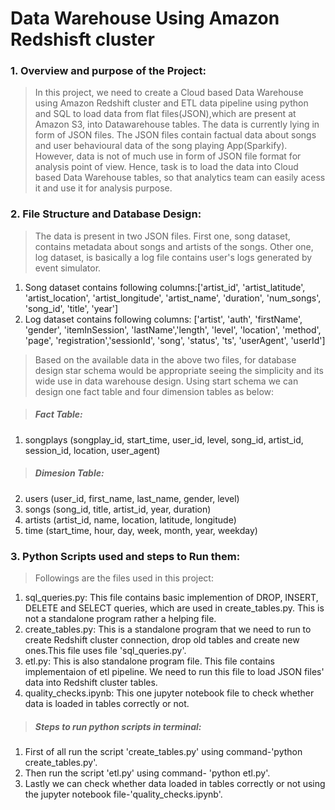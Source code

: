 #  Data Warehouse Using Amazon Redshisft cluster

### 1. Overview and purpose of the Project:

> In this project, we need to create a Cloud based Data Warehouse using Amazon Redshift cluster and ETL data pipeline using python and SQL to load data from flat files(JSON),which are present at Amazon S3, into Datawarehouse tables. The data is currently lying in form of JSON files. The JSON files contain factual data about songs and user behavioural data of the song playing App(Sparkify). However, data is not of much use in form of JSON file format for analysis point of view. Hence, task is to load the data into Cloud based Data Warehouse tables, so that analytics team can easily acess it and use it for analysis purpose.

### 2. File Structure and Database Design: 

> The data is present in two JSON files. First one, song dataset, contains metadata about songs and artists of the songs. Other one, log dataset, is basically a log file contains user's logs generated by event simulator.
1. Song dataset contains following columns:['artist_id', 'artist_latitude', 'artist_location', 'artist_longitude', 'artist_name', 'duration', 'num_songs', 'song_id', 'title', 'year']
2. Log dataset contains following columns: ['artist', 'auth', 'firstName', 'gender', 'itemInSession', 'lastName','length', 'level', 'location', 'method', 'page', 'registration','sessionId', 'song', 'status', 'ts', 'userAgent', 'userId']

>Based on the available data in the above two files, for database design star schema would be appropriate seeing the simplicity and its wide use in data warehouse design. Using start schema we can design one fact table and four dimension tables as below: 

>##### Fact Table: 
1. songplays (songplay_id, start_time, user_id, level, song_id, artist_id, session_id, location, user_agent)

>##### Dimesion Table:
2. users (user_id, first_name, last_name, gender, level)
3. songs (song_id, title, artist_id, year, duration)
4. artists (artist_id, name, location, latitude, longitude)
5. time (start_time, hour, day, week, month, year, weekday)

### 3. Python Scripts used and steps to Run them:

>Followings are the files used in this project: 
1. sql_queries.py: This file contains basic implemention of DROP, INSERT, DELETE and SELECT queries, which are used in create_tables.py. This is not a standalone program rather a helping file.
2. create_tables.py: This is a standalone program that we need to run to create Redshift cluster connection, drop old tables and create new ones.This file uses file 'sql_queries.py'. 
3. etl.py: This is also standalone program file. This file contains implementaion of etl pipeline. We need to run this file to load JSON files' data into Redshift cluster tables.
4. quality_checks.ipynb: This one jupyter notebook file to check whether data is loaded in tables correctly or not. 

>##### Steps to run python scripts in terminal: 
1. First of all run the script 'create_tables.py' using command-'python create_tables.py'.
2. Then run the script 'etl.py' using command- 'python etl.py'.
3. Lastly we can check whether data loaded in tables correctly or not using the jupyter notebook file-'quality_checks.ipynb'.
